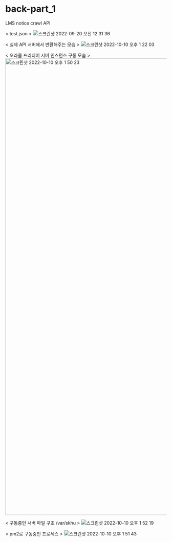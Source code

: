 # back-part_1
LMS notice crawl API

< test.json >
![스크린샷 2022-09-20 오전 12 31 36](https://user-images.githubusercontent.com/83647215/191055486-f340bafa-3e0e-4d49-a503-e56f480a6630.png)

< 실제 API 서버에서 반환해주는 모습 >
![스크린샷 2022-10-10 오후 1 22 03](https://user-images.githubusercontent.com/83647215/194798951-0a7115c2-4e17-4ac0-9c56-e68e2ad100a4.png)

< 오라클 프리티어 서버 인스턴스 구동 모습 >
<img width="1429" alt="스크린샷 2022-10-10 오후 1 50 23" src="https://user-images.githubusercontent.com/83647215/194800795-dfc7f5cc-67ed-4f6f-8290-97a0d37df34d.png">

< 구동중인 서버 파일 구조 /var/skhu >
![스크린샷 2022-10-10 오후 1 52 19](https://user-images.githubusercontent.com/83647215/194800925-c86eacd1-ab9a-42c2-88f7-ef5bddfa2bb0.png)

< pm2로 구동중인 프로세스 >
![스크린샷 2022-10-10 오후 1 51 43](https://user-images.githubusercontent.com/83647215/194800894-f921071b-aaaf-490f-8ca3-c21704890a4b.png)
